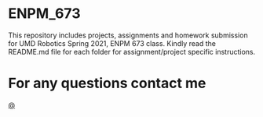 # ENPM_673
This repository includes projects, assignments and homework submission for UMD Robotics Spring 2021, ENPM 673 class.
Kindly read the README.md file for each folder for assignment/project specific instructions.

# For any questions contact me
[@](mrugesh.shah92@gmail.com)
